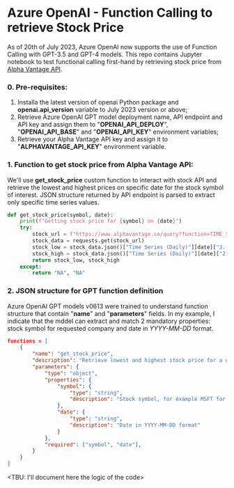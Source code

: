 # Azure OpenAI - Function Calling to retrieve Stock Price

As of 20th of July 2023, Azure OpenAI now supports the use of Function Calling with GPT-3.5 and GPT-4 models. This repo contains Jupyter notebook to test functional calling first-hand by retrieving stock price from [Alpha Vantage API](https://www.alphavantage.co/).

### 0. Pre-requisites:

1. Installa the latest version of openai Python package and **openai.api_version** variable to July 2023 version or above;
2. Retrieve Azure OpenAI GPT model deployment name, API endpoint and API key and assign them to "**OPENAI_API_DEPLOY**", "**OPENAI_API_BASE**" and "**OPENAI_API_KEY**" environment variables;
3. Retrieve your Alpha Vantage API key and assign it to "**ALPHAVANTAGE_API_KEY**" environment variable.

### 1. Function to get stock price from Alpha Vantage API:

We'll use **get_stock_price** custom function to interact with stock API and retrieve the lowest and highest prices on specific date for the stock symbol of interest. JSON structure returned by API endpoint is parsed to extract only specific time series values.
``` Python
def get_stock_price(symbol, date):
    print(f"Getting stock price for {symbol} on {date}")
    try:
        stock_url = f"https://www.alphavantage.co/query?function=TIME_SERIES_DAILY&symbol={symbol}&apikey={av_api_key}"
        stock_data = requests.get(stock_url)
        stock_low = stock_data.json()["Time Series (Daily)"][date]["3. low"]
        stock_high = stock_data.json()["Time Series (Daily)"][date]["2. high"]
        return stock_low, stock_high
    except:
        return "NA", "NA"
```

### 2. JSON structure for GPT function definition

Azure OpenAI GPT models v0613 were trained to understand function structure that contain "**name**" and "**parameters**" fields. In my example, I indicate that the mddel can extract and match 2 mandatory properties: stock symbol for requested company and date in _YYYY-MM-DD_ format.

``` JSON
functions = [
    {
        "name": "get_stock_price",
        "description": "Retrieve lowest and highest stock price for a given stock symbol and date",
        "parameters": {
            "type": "object",
            "properties": {
                "symbol": {
                    "type": "string",
                    "description": "Stock symbol, for example MSFT for Microsoft"
                },
                "date": {
                    "type": "string",
                    "description": "Date in YYYY-MM-DD format"
                }
            },
            "required": ["symbol", "date"],
        }   
    }
]
```


<TBU: I'll document here the logic of the code>
